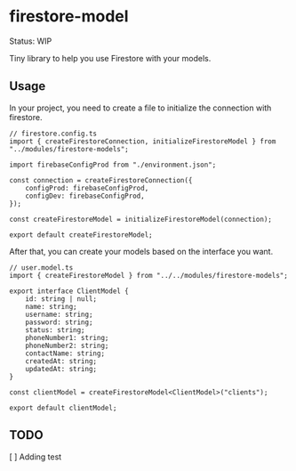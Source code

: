 # firestore-model

Status: WIP

Tiny library to help you use Firestore with your models.

## Usage

In your project, you need to create a file to initialize the connection with firestore.

```
// firestore.config.ts
import { createFirestoreConnection, initializeFirestoreModel } from "../modules/firestore-models";

import firebaseConfigProd from "./environment.json";

const connection = createFirestoreConnection({
    configProd: firebaseConfigProd,
    configDev: firebaseConfigProd,
});

const createFirestoreModel = initializeFirestoreModel(connection);

export default createFirestoreModel;
```

After that, you can create your models based on the interface you want.

```
// user.model.ts
import { createFirestoreModel } from "../../modules/firestore-models";

export interface ClientModel {
    id: string | null;
    name: string;
    username: string;
    password: string;
    status: string;
    phoneNumber1: string;
    phoneNumber2: string;
    contactName: string;
    createdAt: string;
    updatedAt: string;
}

const clientModel = createFirestoreModel<ClientModel>("clients");

export default clientModel;
```

## TODO

[ ] Adding test
